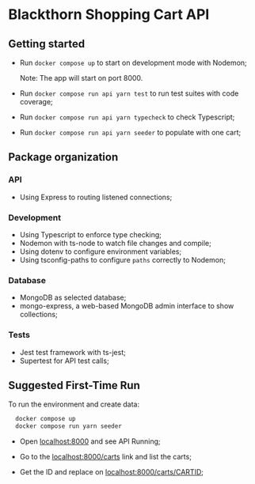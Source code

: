 # Blackthorn Shopping Cart API

## Getting started

- Run `docker compose up` to start on development mode with Nodemon;

  Note: The app will start on port 8000.

- Run `docker compose run api yarn test` to run test suites with code coverage;

- Run `docker compose run api yarn typecheck` to check Typescript;

- Run `docker compose run api yarn seeder` to populate with one cart;

## Package organization

### API

- Using Express to routing listened connections;

### Development

- Using Typescript to enforce type checking;
- Nodemon with ts-node to watch file changes and compile;
- Using dotenv to configure environment variables;
- Using tsconfig-paths to configure `paths` correctly to Nodemon;

### Database

- MongoDB as selected database;
- mongo-express, a web-based MongoDB admin interface to show collections;

### Tests

- Jest test framework with ts-jest;
- Supertest for API test calls;

## Suggested First-Time Run

To run the environment and create data:

```bash
  docker compose up
  docker compose run yarn seeder
```

- Open [localhost:8000](http://localhost:8000) and see API Running;

- Go to the [localhost:8000/carts](http://localhost:8000/carts) link and list the carts;

- Get the ID and replace on [localhost:8000/carts/CARTID](http://localhost:8000/carts/CARTID);
